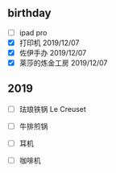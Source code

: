 ## birthday

- [ ] ipad pro
- [x] 打印机  2019/12/07
- [x] 佐伊手办  2019/12/07
- [x] 莱莎的炼金工房  2019/12/07

## 2019

- [ ] 珐琅铁锅 Le Creuset
- [ ] 牛排煎锅
- [ ] 耳机
- [ ] 咖啡机

